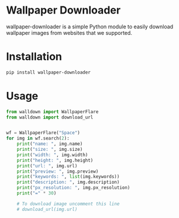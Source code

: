 # Wallpaper Downloader
wallpaper-downloader is a simple Python module to easily download wallpaper images from websites that we supported.


# Installation
```bash
pip install wallpaper-downloader
```

# Usage
```python
from walldown import WallpaperFlare
from walldown import download_url


wf = WallpaperFlare("Space")
for img in wf.search(2):
    print("name: ", img.name)
    print("size: ", img.size)
    print("width: ", img.width)
    print("height: ", img.height)
    print("url: ", img.url)
    print("preview: ", img.preview)
    print("keywords: ", list(img.keywords))
    print("description: ", img.description)
    print("px_resolution: ", img.px_resolution)
    print("=" * 30)

    # To download image uncomment this line
    # download_url(img.url)
```